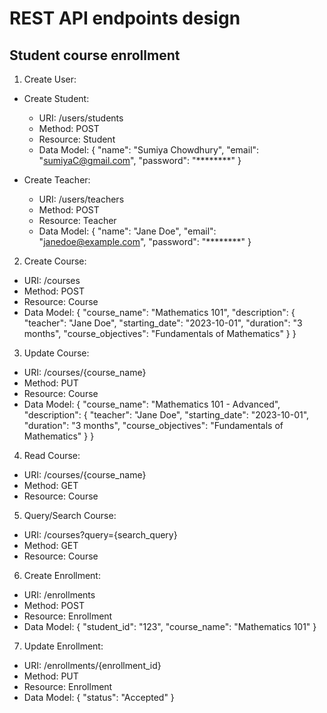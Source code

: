 
# REST API endpoints design
## Student course enrollment

1. Create User:

- Create Student:

    - URI: /users/students
    - Method: POST
    - Resource: Student
    - Data Model:
    {
    "name": "Sumiya Chowdhury",
    "email": "sumiyaC@gmail.com",
    "password": "********"
    }

- Create Teacher:

    - URI: /users/teachers
    - Method: POST
    - Resource: Teacher
    - Data Model:
    {
    "name": "Jane Doe",
    "email": "janedoe@example.com",
    "password": "********"
    }

2. Create Course:
- URI: /courses
- Method: POST
- Resource: Course
- Data Model:
{
  "course_name": "Mathematics 101",
  "description": {
    "teacher": "Jane Doe",
    "starting_date": "2023-10-01",
    "duration": "3 months",
    "course_objectives": "Fundamentals of Mathematics"
  }
}

3. Update Course:
- URI: /courses/{course_name}
- Method: PUT
- Resource: Course
- Data Model:
{
  "course_name": "Mathematics 101 - Advanced",
  "description": {
    "teacher": "Jane Doe",
    "starting_date": "2023-10-01",
    "duration": "3 months",
    "course_objectives": "Fundamentals of Mathematics"
  }
}

4. Read Course:
- URI: /courses/{course_name}
- Method: GET
- Resource: Course

5. Query/Search Course:
- URI: /courses?query={search_query}
- Method: GET
- Resource: Course

6. Create Enrollment:
- URI: /enrollments
- Method: POST
- Resource: Enrollment
- Data Model:
{
  "student_id": "123",
  "course_name": "Mathematics 101"
}

7. Update Enrollment:
- URI: /enrollments/{enrollment_id}
- Method: PUT
- Resource: Enrollment
- Data Model:
{
  "status": "Accepted"
}